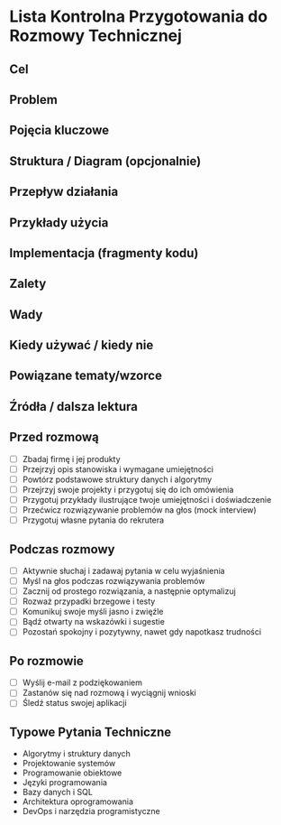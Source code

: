 # Lista Kontrolna Przygotowania do Rozmowy Technicznej

## Cel

## Problem

## Pojęcia kluczowe

## Struktura / Diagram (opcjonalnie)

## Przepływ działania

## Przykłady użycia

## Implementacja (fragmenty kodu)

## Zalety

## Wady

## Kiedy używać / kiedy nie

## Powiązane tematy/wzorce

## Źródła / dalsza lektura


## Przed rozmową
- [ ] Zbadaj firmę i jej produkty
- [ ] Przejrzyj opis stanowiska i wymagane umiejętności
- [ ] Powtórz podstawowe struktury danych i algorytmy
- [ ] Przejrzyj swoje projekty i przygotuj się do ich omówienia
- [ ] Przygotuj przykłady ilustrujące twoje umiejętności i doświadczenie
- [ ] Przećwicz rozwiązywanie problemów na głos (mock interview)
- [ ] Przygotuj własne pytania do rekrutera

## Podczas rozmowy
- [ ] Aktywnie słuchaj i zadawaj pytania w celu wyjaśnienia
- [ ] Myśl na głos podczas rozwiązywania problemów
- [ ] Zacznij od prostego rozwiązania, a następnie optymalizuj
- [ ] Rozważ przypadki brzegowe i testy
- [ ] Komunikuj swoje myśli jasno i zwięźle
- [ ] Bądź otwarty na wskazówki i sugestie
- [ ] Pozostań spokojny i pozytywny, nawet gdy napotkasz trudności

## Po rozmowie
- [ ] Wyślij e-mail z podziękowaniem
- [ ] Zastanów się nad rozmową i wyciągnij wnioski
- [ ] Śledź status swojej aplikacji

## Typowe Pytania Techniczne
- Algorytmy i struktury danych
- Projektowanie systemów
- Programowanie obiektowe
- Języki programowania
- Bazy danych i SQL
- Architektura oprogramowania
- DevOps i narzędzia programistyczne

